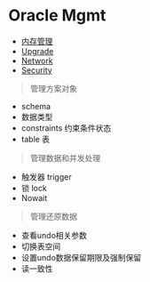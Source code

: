 # Oracle Mgmt

- [内存管理](Memory.md)
- [Upgrade](Upgrade.md)
- [Network](Network.md)
- [Security](Security.md)

> 管理方案对象

- schema
- 数据类型
- constraints 约束条件状态
- table 表

> 管理数据和并发处理

- 触发器 trigger
- 锁 lock
- Nowait

> 管理还原数据

- 查看undo相关参数
- 切换表空间
- 设置undo数据保留期限及强制保留
- 读一致性
